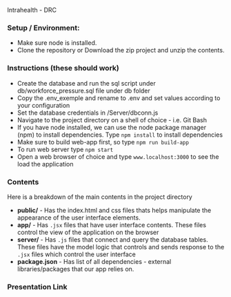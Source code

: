 
Intrahealth - DRC


### Setup / Environment:
* Make sure node is installed.
* Clone the repository or Download the zip project and unzip the contents.

### Instructions (these should work)
* Create the database and run the sql script under db/workforce_pressure.sql file under db folder
* Copy the .env_exemple and rename to .env and set values according to your configuration
* Set the database credentials in /Server/dbconn.js
* Navigate to the project directory on a shell of choice - i.e. Git Bash
* If you have node installed, we can use the node package manager (npm) to install dependencies. Type `npm install` to install dependencies
* Make sure to build web-app first, so type `npm run build-app`
* To run web server type `npm start`
* Open a web browser of choice and type `www.localhost:3000` to see the load the application

### Contents
Here is a breakdown of the main contents in the project directory

* **public/** - Has the index.html and css files thats helps manipulate the appearance of the user interface elements.
* **app/** -  Has `.jsx` files that have user interface contents. These files control the view of the application on the browser
* **server/** -  Has `.js` files that connect and query the database tables. These files have the model logic that controls and sends response to the `.jsx` files which control the user interface
* **package.json** - Has list of all dependencies - external libraries/packages that our app relies on. 

### Presentation Link

